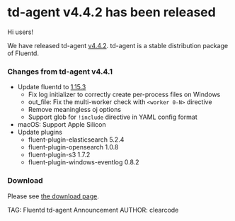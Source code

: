 # td-agent v4.4.2 has been released

Hi users!

We have released td-agent [v4.4.2](https://github.com/fluent/fluent-package-builder/releases/tag/v4.4.2). td-agent is a stable distribution package of Fluentd.

### Changes from td-agent v4.4.1

  * Update fluentd to [1.15.3](https://github.com/fluent/fluentd/releases/tag/v1.15.3)
    * Fix log initializer to correctly create per-process files on Windows
    * out_file: Fix the multi-worker check with `<worker 0-N>` directive
    * Remove meaningless oj options
    * Support glob for `!include` directive in YAML config format
  * macOS: Support Apple Silicon
  * Update plugins
    * fluent-plugin-elasticsearch 5.2.4
    * fluent-plugin-opensearch 1.0.8
    * fluent-plugin-s3 1.7.2
    * fluent-plugin-windows-eventlog 0.8.2

### Download

Please see [the download page](/download).

TAG: Fluentd td-agent Announcement
AUTHOR: clearcode
